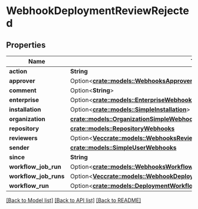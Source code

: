 # WebhookDeploymentReviewRejected

## Properties

Name | Type | Description | Notes
------------ | ------------- | ------------- | -------------
**action** | **String** |  | 
**approver** | Option<[**crate::models::WebhooksApprover**](webhooks_approver.md)> |  | [optional]
**comment** | Option<**String**> |  | [optional]
**enterprise** | Option<[**crate::models::EnterpriseWebhooks**](enterprise-webhooks.md)> |  | [optional]
**installation** | Option<[**crate::models::SimpleInstallation**](simple-installation.md)> |  | [optional]
**organization** | [**crate::models::OrganizationSimpleWebhooks**](organization-simple-webhooks.md) |  | 
**repository** | [**crate::models::RepositoryWebhooks**](repository-webhooks.md) |  | 
**reviewers** | Option<[**Vec<crate::models::WebhooksReviewersInner>**](webhooks_reviewers_inner.md)> |  | [optional]
**sender** | [**crate::models::SimpleUserWebhooks**](simple-user-webhooks.md) |  | 
**since** | **String** |  | 
**workflow_job_run** | Option<[**crate::models::WebhooksWorkflowJobRun**](webhooks_workflow_job_run.md)> |  | [optional]
**workflow_job_runs** | Option<[**Vec<crate::models::WebhookDeploymentReviewRejectedWorkflowJobRunsInner>**](webhook_deployment_review_rejected_workflow_job_runs_inner.md)> |  | [optional]
**workflow_run** | Option<[**crate::models::DeploymentWorkflowRun2**](Deployment_Workflow_Run_2.md)> |  | 

[[Back to Model list]](../README.md#documentation-for-models) [[Back to API list]](../README.md#documentation-for-api-endpoints) [[Back to README]](../README.md)


